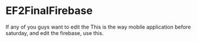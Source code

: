 # EF2FinalFirebase
If any of you guys want to edit the This is the way mobile application before saturday, and edit the firebase, use this.
